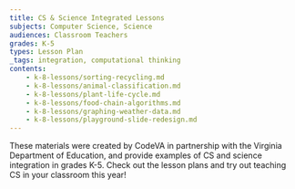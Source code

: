 ```yaml
---
title: CS & Science Integrated Lessons
subjects: Computer Science, Science
audiences: Classroom Teachers
grades: K-5
types: Lesson Plan
_tags: integration, computational thinking
contents:
    - k-8-lessons/sorting-recycling.md
    - k-8-lessons/animal-classification.md
    - k-8-lessons/plant-life-cycle.md
    - k-8-lessons/food-chain-algorithms.md
    - k-8-lessons/graphing-weather-data.md
    - k-8-lessons/playground-slide-redesign.md
---
```


These materials were created by CodeVA in partnership with the Virginia Department of Education, and provide examples of CS and science integration in grades K-5. Check out the lesson plans and try out teaching CS in your classroom this year!